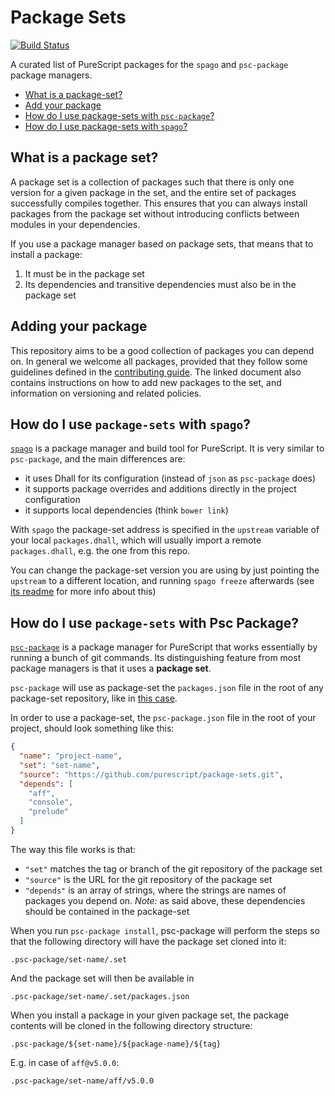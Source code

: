 # Package Sets

[![Build Status](https://github.com/purescript/package-sets/workflows/build/badge.svg)](https://github.com/purescript/package-sets/actions)

A curated list of PureScript packages for the `spago` and `psc-package` package managers.

- [What is a package-set?](#what-is-a-package-set)
- [Add your package](#add-your-package)
- [How do I use package-sets with `psc-package`?](#how-do-i-use-package-sets-with-psc-package)
- [How do I use package-sets with `spago`?](#how-do-i-use-package-sets-with-spago)

## What is a package set?

A package set is a collection of packages such that there is only one version for a given package in the set, and the entire set of packages successfully compiles together. This ensures that you can always install packages from the package set without introducing conflicts between modules in your dependencies.

If you use a package manager based on package sets, that means that to install a package:

1. It must be in the package set
2. Its dependencies and transitive dependencies must also be in the package set

## Adding your package

This repository aims to be a good collection of packages you can depend on. In general we welcome all packages, provided that they follow some guidelines defined in the [contributing guide](CONTRIBUTING.md). The linked document also contains instructions on how to add new packages to the set, and information on versioning and related policies.

## How do I use `package-sets` with `spago`?

[`spago`][spago] is a package manager and build tool for PureScript. It is very similar to `psc-package`, and the main differences are:
- it uses Dhall for its configuration (instead of `json` as `psc-package` does)
- it supports package overrides and additions directly in the project configuration
- it supports local dependencies (think `bower link`)

With `spago` the package-set address is specified in the `upstream` variable of your local `packages.dhall`, which will usually import a remote `packages.dhall`, e.g. the one from this repo.

You can change the package-set version you are using by just pointing the `upstream` to a different location, and running `spago freeze` afterwards (see [its readme][spago] for more info about this)

## How do I use `package-sets` with Psc Package?

[`psc-package`][psc-package] is a package manager for PureScript that works essentially by running a bunch of git commands. Its distinguishing feature from most package managers is that it uses a **package set**.

`psc-package` will use as package-set the `packages.json` file in the root of any package-set repository, like in [this case][packages-json].

In order to use a package-set, the `psc-package.json` file in the root of your project, should look something like this:

```json
{
  "name": "project-name",
  "set": "set-name",
  "source": "https://github.com/purescript/package-sets.git",
  "depends": [
    "aff",
    "console",
    "prelude"
  ]
}
```

The way this file works is that:
- `"set"` matches the tag or branch of the git repository of the package set
- `"source"` is the URL for the git repository of the package set
- `"depends"` is an array of strings, where the strings are names of packages you depend on.
  *Note:* as said above, these dependencies should be contained in the package-set

When you run `psc-package install`, psc-package will perform the steps so that the following directory will have the package set cloned into it:

```
.psc-package/set-name/.set
```

And the package set will then be available in

```
.psc-package/set-name/.set/packages.json
```

When you install a package in your given package set, the package contents will be cloned in the following directory structure:

```
.psc-package/${set-name}/${package-name}/${tag}
```

E.g. in case of `aff@v5.0.0`:

```
.psc-package/set-name/aff/v5.0.0
```

[spago]: https://github.com/spacchetti/spago
[psc-package]: https://github.com/purescript/psc-package
[issues]: https://github.com/purescript/package-sets/issues
[packages-json]: https://github.com/purescript/package-sets/blob/master/packages.json

